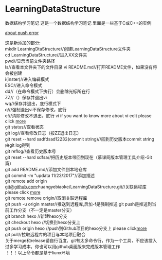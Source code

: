 # LearningDataStructure
数据结构学习笔记
这是一个数据结构学习笔记 里面是一些基于C或C++的实例

<a href="https://www.douban.com/note/332510501/">about push error</a>

这是新添加的部分:<br>
mkdir LearningDtaStructure//创建LearningDataStructure文件夹<br>
cd LearningDataStructure//进入XX文件夹<br>
pwd//显示当前文件夹路径<br>
ls//查看本文件夹下的文件目录
vi README.md//打开README文件，如果没有将会被创建<br>
i(inster)//进入编辑模式<br>
ESC//进入命令模式<br>
dd//（在命令模式下执行）会删除光标所在行<br>
ZZ//（）保存并退出vi<br>
wq//保存并退出，底行模式下<br>
q!//强制退出vi不保存修改，底行<br>
e!//清除修改不退出，底行 vi if you want to know more about vi edit please click <a href="https://www.cnblogs.com/yc8930143/p/5410734.html">more</a><br>
git status//查看状态<br>
git log//查看修改日志（按ZZ退出日志）<br>
git reset --hard sadfdsad12232(commit string)//回到历史版本commit string由git log得到<br>
git reflog//查看历史版本号<br>
git reset --hard sdfsa//把历史版本带回到现在（慕课网版本管理工具介绍-Git篇）<br>
git add README.md//添加文件到本地仓库<br>
git commit -m "updata 11/23/2017"//添加描述<br>
git remote add origin git@github.com:huangyebiaoke/LearningDataStructure.git//关联远程库please click <a href="http://blog.madeai.cn/2017/11/17/p10/#more">more</a><br>
git remote remove origin//取消关联远程库<br>
git push -u origin master//推送到远程库,后加-f是强制推送 git push是推送到当前工作分支（不一定是master分支）<br>
git branch hexo  //新建hexo分支<br>
git checkout hexo  //切换到hexo分支上<br>
git push origin hexo  //push到Github项目的hexo分支上 please click<a href="http://blog.csdn.net/Monkey_LZL/article/details/60870891">more</a><br>
git pull//拉取远程库的项目与本地项目融合<br>
关于merge和release请自行百度，git有太多命令行，作为一个工具，不应该投入过多学习成本，你也可以用github桌面版来完成版本管理工作<br>
！！！以上命令都是基于liunx环境<br>
